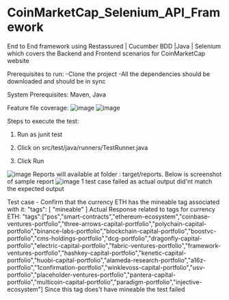 # CoinMarketCap_Selenium_API_Framework
End to End framework using Restassured | Cucumber BDD |Java | Selenium which covers the Backend and Frontend scenarios for CoinMarketCap website

Prerequisites to run:
-Clone the project
-All the dependencies should be downloaded and should be in sync

System Prerequisites: Maven, Java

Feature file coverage:
![image](https://user-images.githubusercontent.com/118114531/201904799-a24a30cf-6ef1-4dcd-8ed4-2b6a27af9c0d.png)
![image](https://user-images.githubusercontent.com/118114531/201904818-c180a9d4-4188-4a63-83a1-6055a73f9387.png)

Steps to execute the test:
1. Run as junit test

2. Click on src/test/java/runners/TestRunner.java

3. Click Run

![image](https://user-images.githubusercontent.com/118114531/201904942-47995f5e-ef09-4e19-9923-d8d24026fdfa.png)
Reports will available at folder : target/reports. Below is screenshot of sample report 
![image](https://user-images.githubusercontent.com/118114531/201905013-9afd91e8-0721-431a-bda0-6a98df5c992f.png)
1 test case failed as actual output did'nt match the expected output

Test case - Confirm that the currency ETH has the mineable tag associated with it: "tags": [ "mineable" ]
Actual Response related to tags for currency ETH: "tags":["pos","smart-contracts","ethereum-ecosystem","coinbase-ventures-portfolio","three-arrows-capital-portfolio","polychain-capital-portfolio","binance-labs-portfolio","blockchain-capital-portfolio","boostvc-portfolio","cms-holdings-portfolio","dcg-portfolio","dragonfly-capital-portfolio","electric-capital-portfolio","fabric-ventures-portfolio","framework-ventures-portfolio","hashkey-capital-portfolio","kenetic-capital-portfolio","huobi-capital-portfolio","alameda-research-portfolio","a16z-portfolio","1confirmation-portfolio","winklevoss-capital-portfolio","usv-portfolio","placeholder-ventures-portfolio","pantera-capital-portfolio","multicoin-capital-portfolio","paradigm-portfolio","injective-ecosystem"] Since this tag does't have mineable the test failed
